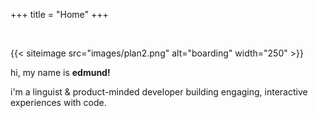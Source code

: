 +++
title = "Home"
+++

<br>

{{< siteimage src="images/plan2.png" alt="boarding" width="250" >}}

hi, my name is **edmund!**

i'm a linguist & product-minded developer building engaging, interactive experiences with code.




